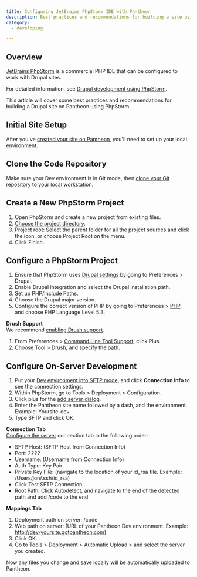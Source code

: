 ```yaml
---
title: Configuring JetBrains PhpStorm IDE with Pantheon
description: Best practices and recommendations for building a site using PhpStorm.
category:
  - developing

---
```


## Overview

[JetBrains PhpStorm](http://www.jetbrains.com/phpstorm/) is a commercial PHP IDE that can be configured to work with Drupal sites.

For detailed information, see [Drupal development using PhpStorm](http://confluence.jetbrains.com/display/PhpStorm/Drupal+Development+using+PhpStorm).

This article will cover some best practices and recommendations for building a Drupal site on Pantheon using PhpStorm.

## Initial Site Setup

After you've [created your site on Pantheon](http://helpdesk.getpantheon.com/customer/portal/articles/717236-pantheon-101-getting-started), you'll need to set up your local environment.

## Clone the Code Repository

Make sure your Dev environment is in Git mode, then [clone your Git repository](http://helpdesk.getpantheon.com/customer/portal/articles/361247-starting-with-git) to your local workstation.

## Create a New PhpStorm Project

1. Open PhpStorm and create a new project from existing files.
2. [Choose the project directory](http://www.jetbrains.com/phpstorm/webhelp/create-new-project-choose-project-directory.html).
3. Project root: Select the parent folder for all the project sources and click the icon, or choose Project Root on the menu.
4. Click Finish.

## Configure a PhpStorm Project

1. Ensure that PhpStorm uses [Drupal settings](http://www.jetbrains.com/phpstorm/webhelp/drupal.html) by going to Preferences > Drupal.
2. Enable Drupal integration and select the Drupal installation path.
4. Set up PHP/Include Paths.
5. Choose the Drupal major version.
6. Configure the correct version of PHP by going to Preferences > [PHP](http://www.jetbrains.com/phpstorm/webhelp/php.html), and choose PHP Language Level 5.3.

**Drush Support**  
  We recommend [enabling Drush support](http://www.jetbrains.com/phpstorm/webhelp/drush.html).
1. From Preferences > [Command Line Tool Support](http://www.jetbrains.com/phpstorm/webhelp/command-line-tool-support.html), click Plus.  
2. Choose Tool > Drush, and specify the path.

## Configure On-Server Development

1. Put your [Dev environment into SFTP mode](http://helpdesk.getpantheon.com/customer/portal/articles/376107-developing-on-pantheon-directly-with-sftp-mode), and click **Connection Info** to see the connection settings.
2. Within PhpStorm, go to Tools > Deployment > Configuration.
3. Click plus for the [add server dialog](http://www.jetbrains.com/phpstorm/webhelp/add-server-dialog.html).
4. Enter the Pantheon site name followed by a dash, and the environment. Example: Yoursite-dev.
5. Type SFTP and click OK.

**Connection Tab**  
  [Configure the server](http://www.jetbrains.com/phpstorm/webhelp/deployment-connection-tab.html) connection tab in the following order:

* SFTP Host: (SFTP Host from Connection Info)
* Port: 2222
* Username: (Username from Connection Info)
* Auth Type: Key Pair
* Private Key File: (navigate to the location of your id\_rsa file. Example: /Users/jon/.ssh/id\_rsa)
* Click Test SFTP Connection...
* Root Path: Click Autodetect, and navigate to the end of the detected path and add /code to the end

**Mappings Tab**

1. Deployment path on server: /code
2. Web path on server: (URL of your Pantheon Dev environment. Example: http://dev-yoursite.gotpantheon.com)
3. Click OK.
4. Go to Tools > Deployment > Automatic Upload > and select the server you created.

Now any files you change and save locally will be automatically uploaded to Pantheon.
